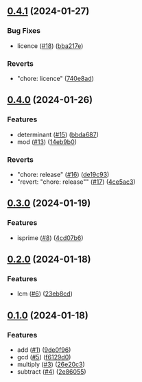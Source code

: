 ## [0.4.1](https://github.com/Tom-abc/nynygo/compare/v0.4.0...v0.4.1) (2024-01-27)


### Bug Fixes

* licence ([#18](https://github.com/Tom-abc/nynygo/issues/18)) ([bba217e](https://github.com/Tom-abc/nynygo/commit/bba217eeda673972de0287c439053b86460fba84))


### Reverts

* "chore: licence" ([740e8ad](https://github.com/Tom-abc/nynygo/commit/740e8ad087230ca7df8aa218f85988a0edfd9df8))

## [0.4.0](https://github.com/Tom-abc/nynygo/compare/v0.3.0...v0.4.0) (2024-01-26)


### Features

* determinant ([#15](https://github.com/Tom-abc/nynygo/issues/15)) ([bbda687](https://github.com/Tom-abc/nynygo/commit/bbda687b1d841644f315e6dc64aacda9a6a5ffeb))
* mod ([#13](https://github.com/Tom-abc/nynygo/issues/13)) ([14eb9b0](https://github.com/Tom-abc/nynygo/commit/14eb9b08ea9bf03c823a712bbac9ac4bd11c42fa))


### Reverts

* "chore: release" ([#16](https://github.com/Tom-abc/nynygo/issues/16)) ([de19c93](https://github.com/Tom-abc/nynygo/commit/de19c931a0c6b5e51e009f4fca5530c02365b642))
* "revert: "chore: release"" ([#17](https://github.com/Tom-abc/nynygo/issues/17)) ([4ce5ac3](https://github.com/Tom-abc/nynygo/commit/4ce5ac3e73df10a91310392af839c1dc33f05484))

## [0.3.0](https://github.com/Tom-abc/nynygo/compare/v0.2.0...v0.3.0) (2024-01-19)


### Features

* isprime ([#8](https://github.com/Tom-abc/nynygo/issues/8)) ([4cd07b6](https://github.com/Tom-abc/nynygo/commit/4cd07b6047886f3b47f0eacf6c29d71106736386))

## [0.2.0](https://github.com/Tom-abc/nynygo/compare/v0.1.0...v0.2.0) (2024-01-18)


### Features

* lcm ([#6](https://github.com/Tom-abc/nynygo/issues/6)) ([23eb8cd](https://github.com/Tom-abc/nynygo/commit/23eb8cd460579e3482afae066a51747ee5e7280d))

## [0.1.0](https://github.com/Tom-abc/nynygo/compare/v0.0.0...v0.1.0) (2024-01-18)


### Features

* add ([#1](https://github.com/Tom-abc/nynygo/issues/1)) ([9de0f96](https://github.com/Tom-abc/nynygo/commit/9de0f96d500e63f67f9090c19557bfecb9b645da))
* gcd ([#5](https://github.com/Tom-abc/nynygo/issues/5)) ([f6129d0](https://github.com/Tom-abc/nynygo/commit/f6129d041f5b6ba0b2260e1dd13451beea7a823d))
* multiply ([#3](https://github.com/Tom-abc/nynygo/issues/3)) ([26e20c3](https://github.com/Tom-abc/nynygo/commit/26e20c378dcfc6f118c850c8224fa251f85dab54))
* subtract ([#4](https://github.com/Tom-abc/nynygo/issues/4)) ([2e86055](https://github.com/Tom-abc/nynygo/commit/2e860556b8381d0c669a3af0520e676547eb9b7d))
